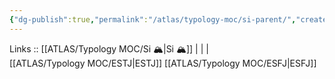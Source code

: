 ```yaml
---
{"dg-publish":true,"permalink":"/atlas/typology-moc/si-parent/","created":"","updated":""}
---
```


Links :: [[ATLAS/Typology MOC/Si 🏔️\|Si 🏔️]] |  |  |  
[[ATLAS/Typology MOC/ESTJ\|ESTJ]]
[[ATLAS/Typology MOC/ESFJ\|ESFJ]]